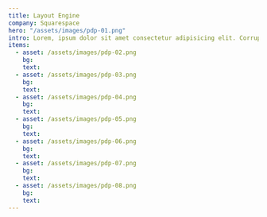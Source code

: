 ```yaml
---
title: Layout Engine
company: Squarespace
hero: "/assets/images/pdp-01.png"
intro: Lorem, ipsum dolor sit amet consectetur adipisicing elit. Corrupti laudantium quidem ex repellendus! Exercitationem possimus neque soluta animi cupiditate suscipit.
items:
  - asset: /assets/images/pdp-02.png
    bg:
    text:
  - asset: /assets/images/pdp-03.png
    bg:
    text:
  - asset: /assets/images/pdp-04.png
    bg:
    text:
  - asset: /assets/images/pdp-05.png
    bg:
    text:
  - asset: /assets/images/pdp-06.png
    bg:
    text:
  - asset: /assets/images/pdp-07.png
    bg:
    text:
  - asset: /assets/images/pdp-08.png
    bg:
    text:
---
```

